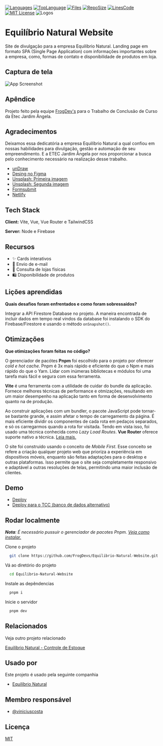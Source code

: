 [![Languages](https://img.shields.io/github/languages/count/FrogDevs/Equilibrio-Natural)](https://github.com/FrogDevs/Equilibrio-Natural-Website)
[![TopLanguage](https://img.shields.io/github/languages/top/FrogDevs/Equilibrio-Natural)](https://github.com/FrogDevs/Equilibrio-Natural-Website)
[![Files](https://img.shields.io/github/directory-file-count/FrogDevs/Equilibrio-Natural)](https://github.com/FrogDevs/Equilibrio-Natural-Website)
[![RepoSize](https://img.shields.io/github/repo-size/FrogDevs/Equilibrio-Natural)](https://github.com/FrogDevs/Equilibrio-Natural-Website)
[![LinesCode](https://img.shields.io/tokei/lines/github/FrogDevs/Equilibrio-Natural)](https://github.com/FrogDevs/Equilibrio-Natural-Website)
[![MIT License](https://img.shields.io/github/license/FrogDevs/Equilibrio-Natural)](https://choosealicense.com/licenses/mit/)
![Logos](https://i.imgur.com/E5pg9Hj.png)


# Equilíbrio Natural Website

Site de divulgação para a empresa Equilíbrio Natural. Landing page em formato SPA (Single Page Application) com informações importantes sobre a empresa, como, formas de contato e disponibilidade de produtos em loja.


## Captura de tela

![App Screenshot](https://i.imgur.com/e1wDuUZ.png)


## Apêndice

Projeto feito pela equipe [FrogDev's](https://github.com/FrogDevs) para o Trabalho de Conclusão de Curso da Etec Jardim Ângela.


## Agradecimentos

Deixamos essa dedicatória a empresa Equilíbrio Natural a qual confiou em nossas habilidades para divulgação, gestão e automação de seu empreendimento. E a ETEC Jardim Ângela por nos proporcionar a busca pelo conhecimento necessário na realização desse trabalho.
 
- [unDraw](https://undraw.co)
- [Desing no Figma](https://www.figma.com/community/file/1183921990401059288)
- [Unsplash: Primeira imagem](https://unsplash.com/photos/fb7yNPbT0l8)
- [Unsplash: Segunda imagem](https://unsplash.com/photos/1DMNn6gBbwQ)
- [Formsubmit](https://formsubmit.co/)
- [Netlify](https://www.netlify.com/)
 

## Tech Stack

**Client:** Vite, Vue, Vue Router e TailwindCSS

**Server:** Node e Firebase


## Recursos

- ✨ Cards interativos
- 📧 Envio de e-mail
- 🔎 Consulta de lojas físicas
- 🛍️ Disponibilidade de produtos

<!-- - Light/dark mode toggle
- Live previews
- Fullscreen mode
- Cross platform -->


## Lições aprendidas

**Quais desafios foram enfrentados e como foram sobressaídos?**

Integrar a API Firestore Database no projeto. A maneira encontrada de incluir dados em tempo real vindos da database foi instalando o SDK do Firebase/Firestore e usando o método ```onSnapshot()```.


## Otimizações


**Que otimizações foram feitas no código?**

O gerenciador de pacótes **Pnpm** foi escolhido para o projeto por oferecer *cold e hot cache*. Pnpm é 3x mais rápido e eficiente do que o Npm e mais rápido do que o Yarn. Lidar com inúmeras biblíotecas e módulos foi uma tarefa mais fácil e segura com essa ferramenta.

**Vite** é uma ferramenta com a utilidade de cuidar do bundle da aplicação. Fornece melhores técnicas de performance e otmizações, resultando em um maior desempenho na aplicação tanto em forma de desenvolvimento quanto na de produção.

Ao construir aplicações com um bundler, o pacote JavaScript pode tornar-se bastante grande, e assim afetar o tempo de carregamento da página. É mais eficiente dividir os componentes de cada rota em pedaços separados, e só os carregarmos quando a rota for visitada. Tendo em vista isso, foi usado uma técnica conhecida como *Lazy Load Routes*. **Vue Router** oferece suporte nativo a técnica. [Leia mais.](https://router.vuejs.org/guide/advanced/lazy-loading.html)

O site foi construido usando o conceito de *Mobile First*. Esse conceito se refere a criação qualquer projeto web que prioriza a experiência em dispositivos móveis, enquanto são feitas adaptações para o desktop e outras plataformas. Isso permite que o site seja completamente responsivo e adaptável a outras resoluções de telas, permitindo uma maior inclusão de clientes.


## Demo

- [Deploy](https://equilibrionatural.netlify.app)
- [Deploy para o TCC (banco de dados alternativo)](https://equilibrionaturaltcc.netlify.app)


## Rodar localmente

***Nota**: É necessário pussuir o gerenciador de pacotes Pnpm. [Veja como instalar.](https://pnpm.io/installation)*

Clone o projeto

```bash
  git clone https://github.com/FrogDevs/Equilibrio-Natural-Website.git
```

Vá ao diretório do projeto

```bash
  cd Equilibrio-Natural-Website
```

Instale as depêndencias

```bash
  pnpm i
```

Inicie o servidor

```bash
  pnpm dev
```

## Relacionados

Veja outro projeto relacionado

[Equilíbrio Natural - Controle de Estoque](https://github.com/FrogDevs/Inventory-Control)


## Usado por

Este projeto é usado pela seguinte companhia

- [Equilíbrio Natural](https://equilibrionatural.netlify.app)


## Membro responsável

- [@viniciuscosta](https://github.com/Jolonte)

## Licença

[MIT](LICENSE)
